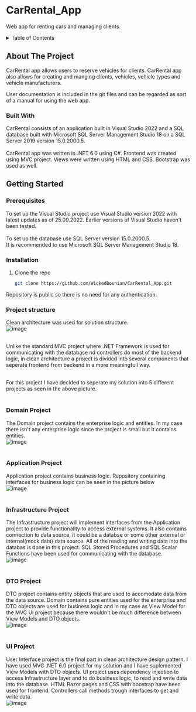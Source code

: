 # CarRental_App
Web app for renting cars and managing clients.

<!-- TABLE OF CONTENTS -->
<details>
  <summary>Table of Contents</summary>
  <ol>
    <li>
      <a href="#about-the-project">About The Project</a>
      <ul>
        <li><a href="#built-with">Built With</a></li>
      </ul>
    </li>
    <li>
      <a href="#getting-started">Getting Started</a>
      <ul>
        <li><a href="#prerequisites">Prerequisites</a></li>
        <li><a href="#installation">Installation</a></li>
      </ul>
    </li>
    <li>
      <a href="#project-structure">Project Structure</a>
      <ul>
        <li><a href="#domain-project">Domain Project</a></li>
        <li><a href="#application-project">Application Project</a></li>
        <li><a href="#infrastructure-project">Infrastructure Project</a></li>
        <li><a href="#dto-project">DTO Project</a></li>
        <li><a href="#ui-project">UI Project</a></li>
      </ul>
    </li>
  </ol>
</details>

<!-- ABOUT THE PROJECT -->
## About The Project

CarRental app allows users to reserve vehicles for clients.
CarRental app also allows for creating and manging clients, vehicles, vehicle types and vehicle manufacturers.

User documentation is included in the git files and can be regarded as sort of a manual for using the web app.

### Built With

CarRental consists of an application built in Visual Studio 2022 and a SQL database built with Microsoft SQL Server Management Studio 18 on a SQL Server 2019 version 15.0.2000.5.</br>
</br>
CarRental app was written in .NET 6.0 using C#. 
Frontend was created using MVC project.
Views were written using HTML and CSS.
Bootstrap was used as well.

<!-- GETTING STARTED -->
## Getting Started

### Prerequisites

To set up the Visual Studio project use Visual Studio version 2022 with latest updates as of 25.09.2022. Earlier versions of Visual Studio haven't been tested.</br>
</br>
To set up the database use SQL Server version 15.0.2000.5.</br>
It is recommended to use Microsoft SQL Server Management Studio 18.</br>


### Installation

1. Clone the repo
   ```sh
   git clone https://github.com/WickedBosnian/CarRental_App.git
   ```
Repository is public so there is no need for any authentication.

<!-- PROJECT STRUCTURE -->
### Project structure

Clean architecture was used for solution structure.</br>
![image](https://user-images.githubusercontent.com/105022465/192170492-5f651669-5a1f-4374-93be-0202fec34268.png)

</br>
Unlike the standard MVC project where .NET Framework is used for communicating with the database nd controllers do most of the backend logic, in clean architecture a project is divided into several components that seperate frontend from backend in a more meaningfull way.</br>
</br>

For this project I have decided to seperate my solution into 5 different projects as seen in the above picture.</br>
</br>
### Domain Project
The Domain project contains the enterprise logic and entities. In my case there isn't any enterprise logic since the project is small but it contains entities.</br>
![image](https://user-images.githubusercontent.com/105022465/192170847-f100448d-0d7a-4d7f-b0f4-5a9ef8689659.png)
</br></br>
### Application Project
Application project contains business logic. Repository containing interfaces for business logic can be seen in the picture below </br>
![image](https://user-images.githubusercontent.com/105022465/192171058-fa2fe597-2469-4c67-854b-9a4426aefcd2.png)
</br></br>
### Infrastructure Project
The Infrastructure project will implement interfaces from the Application project to provide functionality to access external systems. It also contains connection to data source, it could be a databse or some other external or internal(mock data) data source. All of the reading and writing data into the databas is done in this project. SQL Stored Procedures and SQL Scalar Functions have been used for communicating with the database.</br>
![image](https://user-images.githubusercontent.com/105022465/192171208-c1f4c06c-68dc-4fe1-b7f0-f90a48506daa.png)
</br></br>
### DTO Project
DTO project contains entity objects that are used to accomodate data from the data source. Domain contains pure entities used for the enterprise and DTO objects are used for business logic and in my case as View Model for the MVC UI project because there wouldn't be much difference between View Models and DTO objects.</br>
![image](https://user-images.githubusercontent.com/105022465/192171348-8cf1dd90-b7c6-4c79-b9e6-ffe911c8df98.png)
</br></br>
### UI Project
User Interface project is the final part in clean architecture design pattern. I have used MVC .NET 6.0 project for my solution and I have suplemented View Models with DTO objects. UI project uses dependency injection to access Infrastructure layer and to do business logic, to read and write data into the database. HTML Razor pages and CSS with boostrap have been used for frontend. Controllers call methods trough interfaces to get and write data.</br>
![image](https://user-images.githubusercontent.com/105022465/192171450-f12225e5-d107-4de9-80e7-d95590bd9154.png)
</br></br>


